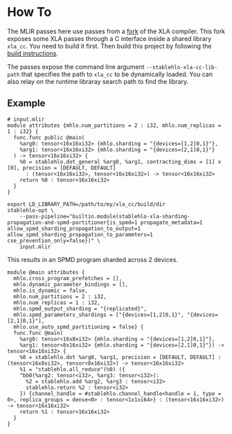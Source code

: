 # How To

The MLIR passes here use passes from a [fork](https://github.com/nod-ai/xla/tree/xla_cc) of the XLA compiler.
This fork exposes some XLA passes through a C interface inside a shared library `xla_cc`.
You need to build it first. Then build this project by following the [build instructions](/README.md#build-instructions).

The passes expose the command line argument `--stablehlo-xla-cc-lib-path` that specifies the path to `xla_cc` to be dynamically loaded.
You can also relay on the runtime libraray search path to find the library.

## Example

```mlir
# input.mlir
module attributes {mhlo.num_partitions = 2 : i32, mhlo.num_replicas = 1 : i32} {
  func.func public @main(
    %arg0: tensor<16x16xi32> {mhlo.sharding = "{devices=[1,2]0,1}"},
    %arg1: tensor<16x16xi32> {mhlo.sharding = "{devices=[2,1]0,1}"}
  ) -> tensor<16x16xi32> {
    %0 = stablehlo.dot_general %arg0, %arg1, contracting_dims = [1] x [0], precision = [DEFAULT, DEFAULT]
      : (tensor<16x16xi32>, tensor<16x16xi32>) -> tensor<16x16xi32>
    return %0 : tensor<16x16xi32>
  }
}
```

```
export LD_LIBRARY_PATH=/path/to/my/xla_cc/build/dir
stablehlo-opt \
    --pass-pipeline="builtin.module(stablehlo-xla-sharding-propagation-and-spmd-partitioner{is_spmd=1 propagate_metadata=1 allow_spmd_sharding_propagation_to_output=1 allow_spmd_sharding_propagation_to_parameters=1 cse_prevention_only=false})" \
    input.mlir
```

This results in an SPMD program sharded across 2 devices. 
```mlir
module @main attributes {
  mhlo.cross_program_prefetches = [],
  mhlo.dynamic_parameter_bindings = [],
  mhlo.is_dynamic = false,
  mhlo.num_partitions = 2 : i32,
  mhlo.num_replicas = 1 : i32,
  mhlo.spmd_output_sharding = "{replicated}",
  mhlo.spmd_parameters_shardings = ["{devices=[1,2]0,1}", "{devices=[2,1]0,1}"],
  mhlo.use_auto_spmd_partitioning = false} {
  func.func @main(
    %arg0: tensor<16x8xi32> {mhlo.sharding = "{devices=[1,2]0,1}"},
    %arg1: tensor<8x16xi32> {mhlo.sharding = "{devices=[2,1]0,1}"}) -> tensor<16x16xi32> {
    %0 = stablehlo.dot %arg0, %arg1, precision = [DEFAULT, DEFAULT] : (tensor<16x8xi32>, tensor<8x16xi32>) -> tensor<16x16xi32>
    %1 = "stablehlo.all_reduce"(%0) ({
    ^bb0(%arg2: tensor<i32>, %arg3: tensor<i32>):
      %2 = stablehlo.add %arg2, %arg3 : tensor<i32>
      stablehlo.return %2 : tensor<i32>
    }) {channel_handle = #stablehlo.channel_handle<handle = 1, type = 0>, replica_groups = dense<0> : tensor<1x1xi64>} : (tensor<16x16xi32>) -> tensor<16x16xi32>
    return %1 : tensor<16x16xi32>
  }
}
```
